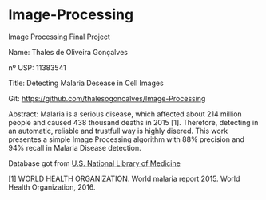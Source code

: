 # Image-Processing
Image Processing Final Project




Name: Thales de Oliveira Gonçalves

nº USP: 11383541

Title: Detecting Malaria Desease in Cell Images

Git: https://github.com/thalesogoncalves/Image-Processing

Abstract: Malaria is a serious disease, which affected about 214 million people and caused 438 thousand deaths in 2015 [1]. Therefore, detecting in an automatic, reliable and trustfull way is highly disered. This work presentes a simple Image Processing algorithm with 88% precision and 94% recall in Malaria Disease detection.

Database got from [U.S. National Library of Medicine](https://ceb.nlm.nih.gov/repositories/malaria-datasets/)

[1] WORLD HEALTH ORGANIZATION. World malaria report 2015. World Health Organization, 2016.
